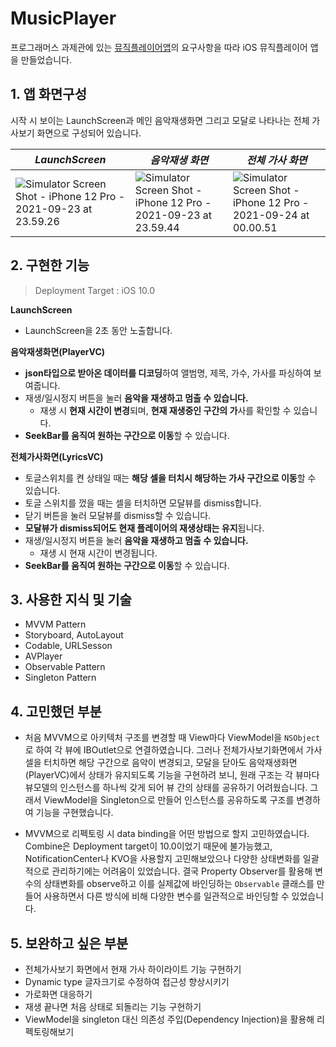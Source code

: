 # MusicPlayer

프로그래머스 과제관에 있는 [뮤직플레이어앱](https://programmers.co.kr/skill_check_assignments/2)의 요구사항을 따라 iOS 뮤직플레이어 앱을 만들었습니다. 



## 1. 앱 화면구성

시작 시 보이는 LaunchScreen과 메인 음악재생화면 그리고 모달로 나타나는 전체 가사보기 화면으로 구성되어 있습니다.

| *LaunchScreen*                                               | *음악재생 화면*                                              | *전체 가사 화면*                                             |
| ------------------------------------------------------------ | ------------------------------------------------------------ | ------------------------------------------------------------ |
| ![Simulator Screen Shot - iPhone 12 Pro - 2021-09-23 at 23.59.26](https://tva1.sinaimg.cn/large/008i3skNgy1guqyjnqc19j60u01sxn0w02.jpg) | ![Simulator Screen Shot - iPhone 12 Pro - 2021-09-23 at 23.59.44](https://tva1.sinaimg.cn/large/008i3skNgy1guqyjsz8slj60u01sxwgu02.jpg) | ![Simulator Screen Shot - iPhone 12 Pro - 2021-09-24 at 00.00.51](https://tva1.sinaimg.cn/large/008i3skNgy1guqyjxkyf8j60u01sxn1o02.jpg) |



## 2. 구현한 기능

> Deployment Target : iOS 10.0

**LaunchScreen**

- LaunchScreen을 2초 동안 노출합니다.

**음악재생화면(PlayerVC)**

- **json타입으로 받아온 데이터를 디코딩**하여 앨범명, 제목, 가수, 가사를 파싱하여 보여줍니다.
- 재생/일시정지 버튼을 눌러 **음악을 재생하고 멈출 수 있습니다.** 
  - 재생 시 **현재 시간이 변경**되며, **현재 재생중인 구간의 가**사를 확인할 수 있습니다.
- **SeekBar를 움직여 원하는 구간으로 이동**할 수 있습니다. 

**전체가사화면(LyricsVC)**

- 토글스위치를 켠 상태일 때는 **해당 셀을 터치시 해당하는 가사 구간으로 이동**할 수 있습니다.
- 토글 스위치를 껐을 때는 셀을 터치하면 모달뷰를 dismiss합니다. 
- 닫기 버튼을 눌러 모달뷰를 dismiss할 수 있습니다. 
- **모달뷰가 dismiss되어도 현재 플레이어의 재생상태는 유지**됩니다.
- 재생/일시정지 버튼을 눌러 **음악을 재생하고 멈출 수 있습니다.** 
  - 재생 시 현재 시간이 변경됩니다.
- **SeekBar를 움직여 원하는 구간으로 이동**할 수 있습니다. 

## 3. 사용한 지식 및 기술

- MVVM Pattern
- Storyboard, AutoLayout
- Codable, URLSesson
- AVPlayer
- Observable Pattern
- Singleton Pattern



## 4. 고민했던 부분

- 처음 MVVM으로 아키텍처 구조를 변경할 때 View마다 ViewModel을 `NSObject`로 하여 각 뷰에 IBOutlet으로 연결하였습니다. 그러나 전체가사보기화면에서 가사 셀을 터치하면 해당 구간으로 음악이 변경되고, 모달을 닫아도 음악재생화면(PlayerVC)에서 상태가 유지되도록 기능을 구현하려 보니, 원래 구조는 각 뷰마다 뷰모델의 인스턴스를 하나씩 갖게 되어 뷰 간의 상태를 공유하기 어려웠습니다. 그래서 ViewModel을 Singleton으로 만들어 인스턴스를 공유하도록 구조를 변경하여 기능을 구현했습니다. 

- MVVM으로 리펙토링 시 data binding을 어떤 방법으로 할지 고민하였습니다. Combine은 Deployment target이 10.0이었기 때문에 불가능했고, NotificationCenter나 KVO을 사용할지 고민해보았으나 다양한 상태변화를 일괄적으로 관리하기에는 어려움이 있었습니다. 결국 Property Observer를 활용해 변수의 상태변화를 observe하고 이를 실제값에 바인딩하는 `Observable` 클래스를 만들어 사용하면서 다른 방식에 비해 다양한 변수를 일관적으로 바인딩할 수 있었습니다.
  

## 5. 보완하고 싶은 부분

- 전체가사보기 화면에서 현재 가사 하이라이트 기능 구현하기
- Dynamic type 글자크기로 수정하여 접근성 향상시키기
- 가로화면 대응하기
- 재생 끝나면 처음 상태로 되돌리는 기능 구현하기
- ViewModel을 singleton 대신 의존성 주입(Dependency Injection)을 활용해 리펙토링해보기

